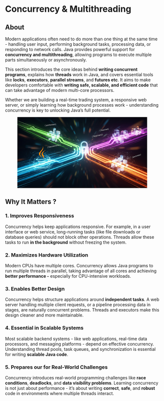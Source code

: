 # Concurrency & Multithreading

## About

Modern applications often need to do more than one thing at the same time - handling user input, performing background tasks, processing data, or responding to network calls. Java provides powerful support for **concurrency and multithreading**, allowing programs to execute multiple parts simultaneously or asynchronously.

This section introduces the core ideas behind **writing concurrent programs**, explains how **threads** work in Java, and covers essential tools like **locks**, **executors**, **parallel streams**, and **futures etc**. It aims to make developers comfortable with **writing safe, scalable, and efficient code** that can take advantage of modern multi-core processors.

Whether we are building a real-time trading system, a responsive web server, or simply learning how background processes work - understanding concurrency is key to unlocking Java’s full potential.

<figure><img src="../../../.gitbook/assets/concurrency-and-multithreading-1.jpeg" alt=""><figcaption></figcaption></figure>

## **Why It Matters ?**

### 1. **Improves Responsiveness**

Concurrency helps keep applications responsive. For example, in a user interface or web service, long-running tasks (like file downloads or database queries) should not block other operations. Threads allow these tasks to run **in the background** without freezing the system.

### 2. **Maximizes Hardware Utilization**

Modern CPUs have multiple cores. Concurrency allows Java programs to run multiple threads in parallel, taking advantage of all cores and achieving **better performance -** especially for CPU-intensive workloads.

### 3. **Enables Better Design**

Concurrency helps structure applications around **independent tasks**. A web server handling multiple client requests, or a pipeline processing data in stages, are naturally concurrent problems. Threads and executors make this design cleaner and more maintainable.

### 4. **Essential in Scalable Systems**

Most scalable backend systems - like web applications, real-time data processors, and messaging platforms - depend on effective concurrency. Understanding thread pools, task queues, and synchronization is essential for writing **scalable Java code**.

### 5. **Prepares our for Real-World Challenges**

Concurrency introduces real-world programming challenges like **race conditions**, **deadlocks**, and **data visibility problems**. Learning concurrency is not just about performance - it’s about writing **correct**, **safe**, and **robust** code in environments where multiple threads interact.
